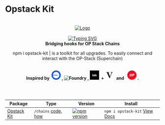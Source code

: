# Opstack Kit

<div align="center">
  <br>
  <div align="center">
    <a href="https://opstack-kit.pages.dev">
      <img src="https://avatars.githubusercontent.com/u/176029081?s=200&v=4" title="Logo" alt="Logo" width="200" height="200"/>
    </a> 
    <br><br>
    <a href="https://x.com/opstackkit/status/1815366835715682495"><img src="https://readme-typing-svg.demolab.com?font=JetBrains+Mono&weight=800&size=30&pause=1000&center=true&repeat=false&random=false&width=435&lines&color=F70000&width=435&lines=Opstack+Kit" alt="Typing SVG" /></a> <br>
  </div>
  <b>Bridging hooks for OP Stack Chains</b>
  <p>npm i opstack-kit | is a toolkit for all upgrades. To easily connect and interact with the OP-Stack (Superchain)</p>
  <br>
  <b>Inspired by&nbsp;
    <img src="https://github.com/opstack-kit/.github/blob/main/base.png" title="Base" alt="Base" width="30" height="30"/>&nbsp;, 
    <img src="https://avatars.githubusercontent.com/u/99892494?s=48&v=4" title="Foundry" alt="Foundry" width="32" height="32"/>&nbsp;, 
    <img src="https://github.com/opstack-kit/.github/blob/main/wagmi.png" title="Wagmi" alt="Wagmi" width="30" height="30"/>&nbsp; + 
    <img src="https://github.com/opstack-kit/.github/blob/main/viem.png" title="Viem" alt="Viem" width="30" height="30"/>&nbsp; and &nbsp;
    <img src="https://github.com/opstack-kit/.github/blob/main/op.png" title="Optimism" alt="Optimism" width="30" height="30"/>&nbsp;.</b>
  
  <br><br>
  
| Package            | Type                                                   | Version | Install |
|--------------------|--------------------------------------------------------|---------|---------|
| [Opstack Kit](https://github.com/opstack-kit/opstack-kit)        | `/chains` [code](https://github.com/opstack-kit/opstack-kit/tree/main/src/chains), [how](https://opstack-kit.pages.dev/docs/types/chains.html) | [![npm version](https://badge.fury.io/js/opstack-kit.svg)](https://badge.fury.io/js/opstack-kit) | `npm i opstack-kit` [View Docs](https://opstack-kit.pages.dev) |

</div>

